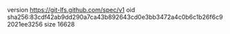 version https://git-lfs.github.com/spec/v1
oid sha256:83cdf42ab9dd290a7ca43b892643cd0e3bb3472a4c0b6c1b26f6c92021ee3256
size 16628
